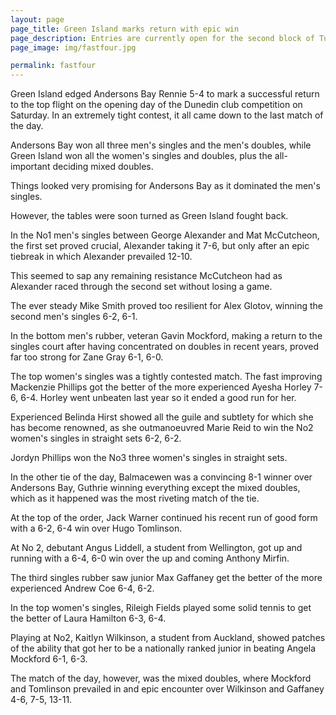 ```yaml
---
layout: page
page_title: Green Island marks return with epic win
page_description: Entries are currently open for the second block of Tuesday Night Business House League
page_image: img/fastfour.jpg

permalink: fastfour
---
```


Green Island edged Andersons Bay Rennie 5-4 to mark a successful return to the top flight on the opening day of the Dunedin club competition on Saturday.
In an extremely tight contest, it all came down to the last match of the day.

Andersons Bay won all three men's singles and the men's doubles, while Green Island won all the women's singles and doubles, plus the all-important deciding mixed doubles.

Things looked very promising for Andersons Bay as it dominated the men's singles.

However, the tables were soon turned as Green Island fought back.

In the No1 men's singles between George Alexander and Mat McCutcheon, the first set proved crucial, Alexander taking it 7-6, but only after an epic tiebreak in which Alexander prevailed 12-10.

This seemed to sap any remaining resistance McCutcheon had as Alexander raced through the second set without losing a game.

The ever steady Mike Smith proved too resilient for Alex Glotov, winning the second men's singles 6-2, 6-1.

In the bottom men's rubber, veteran Gavin Mockford, making a return to the singles court after having concentrated on doubles in recent years, proved far too strong for Zane Gray 6-1, 6-0.

The top women's singles was a tightly contested match. The fast improving Mackenzie Phillips got the better of the more experienced Ayesha Horley 7-6, 6-4. Horley went unbeaten last year so it ended a good run for her.

Experienced Belinda Hirst showed all the guile and subtlety for which she has become renowned, as she outmanoeuvred Marie Reid to win the No2 women's singles in straight sets 6-2, 6-2.

Jordyn Phillips won the No3 three women's singles in straight sets.

In the other tie of the day, Balmacewen was a convincing 8-1 winner over Andersons Bay, Guthrie winning everything except the mixed doubles, which as it happened was the most riveting match of the tie.

At the top of the order, Jack Warner continued his recent run of good form with a 6-2, 6-4 win over Hugo Tomlinson.

At No 2, debutant Angus Liddell, a student from Wellington, got up and running with a 6-4, 6-0 win over the up and coming Anthony Mirfin.

The third singles rubber saw junior Max Gaffaney get the better of the more experienced Andrew Coe 6-4, 6-2.

In the top women's singles, Rileigh Fields played some solid tennis to get the better of Laura Hamilton 6-3, 6-4.

Playing at No2, Kaitlyn Wilkinson, a student from Auckland, showed patches of the ability that got her to be a nationally ranked junior in beating Angela Mockford 6-1, 6-3.

The match of the day, however, was the mixed doubles, where Mockford and Tomlinson prevailed in and epic encounter over Wilkinson and Gaffaney 4-6, 7-5, 13-11.
